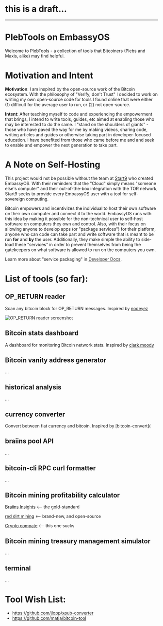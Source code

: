 # this is a draft...

---

# PlebTools on EmbassyOS

Welcome to PlebTools - a collection of tools that Bitcoiners (Plebs and Maxis, alike) may find helpful.


# Motivation and Intent

**Motivation**: I am inspired by the open-source work of the Bitcoin ecosystem.  With the philosophy of "Verify, don't Trust" I decided to work on writing my own open-source code for tools I found online that were either (1) difficult for the average user to run, or (2) not open-source.

**Intent**: After teaching myself to code and experiencing the empowerment that brings, I intend to write tools, guides, etc aimed at enabling those who may be interested to do the same.  I "stand on the shoulders of giants" - those who have paved the way for me by making videos, sharing code, writing articles and guides or otherwise taking part in developer-focused education.  I have benefited from those who came before me and and seek to enable and empower the next generation to take part.


# A Note on Self-Hosting

This project would not be possible without the team at [Start9](https://twitter.com/start9labs) who created EmbassyOS.  With their reminders that the "Cloud" simply means "someone else's computer" and their out-of-the-box integration with the TOR network, Start9 seeks to provide every EmbassyOS user with a tool for self-sovereign computing.

Bitcoin empowers and incentivizes the individual to host their own software on their own computer and connect it to the world.  EmbassyOS runs with this idea by making it possible for the non-technical user to self-host software on computers they own and control.  Also, with their focus on allowing anyone to develop apps (or "package services") for their platform, anyone who can code can take part and write software that is meant to be run **for** and **by** the user.  Additionally, they make simple the ability to side-load these "services" in order to prevent themselves from being the gatekeepers on what software is allowed to run on the computers you own.

Learn more about "service packaging" in [Developer Docs](https://start9.com/latest/developer-docs/).


# List of tools (so far):

## OP_RETURN reader
Scan any bitcoin block for OP_RETURN messages.  Inspired by [nodeyez](https://github.com/vicariousdrama/nodeyez)

![OP_RETURN reader screenshot](src/static/opreturn.png)

## Bitcoin stats dashboard
A dashboard for monitoring Bitcoin network stats.  Inspired by [clark moody](https://bitcoin.clarkmoody.com/dashboard/)

## Bitcoin vanity address generator
...

## historical analysis
...

## currency converter
Convert between fiat currency and bitcoin.  Inspired by [bitcoin-convert](

## braiins pool API
...

## bitcoin-cli RPC curl formatter
...

## Bitcoin mining profitability calculator
[Braiins Insights](https://insights.braiins.com/en/profitability-calculator/) <-- the gold-standard

[red dirt mining](https://reddirtmining.io/calculator) <-- brand-new, and open-source

[Crypto compate](https://www.cryptocompare.com/mining/calculator/btc) <-- this one sucks

## Bitcoin mining treasury management simulator
...

## terminal
...

# Tool Wish List:

- https://github.com/jlopp/xpub-converter
- https://github.com/matja/bitcoin-tool
